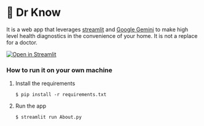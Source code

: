 # 🎈 Dr Know

It is a web app that leverages [streamlit](https://streamlit.io/cloud) and [Google Gemini](https://aistudio.google.com/) to make high level health diagnostics in the convenience of your home.  It is not a replace for a doctor.

[![Open in Streamlit](https://static.streamlit.io/badges/streamlit_badge_black_white.svg)](https://spanaapp.streamlit.app/)

### How to run it on your own machine

1. Install the requirements

   ```
   $ pip install -r requirements.txt
   ```

2. Run the app

   ```
   $ streamlit run About.py
